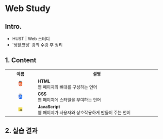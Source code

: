 # Web Study

## Intro.
- HUST | Web 스터디
- '생활코딩' 강의 수강 후 정리

## 1. Content
<table>
  <tr>
    <th style="width: 20%;">이름</th>
    <th>설명</th>
  </tr>
  <tr>
    <td align="center">
      <img src="./img/html-logo.png" width="20%"/>
    </td>
    <td>
      <strong>HTML</strong><br>
      웹 페이지의 뼈대를 구성하는 언어
    </td>
  </tr>
  <tr>
    <td align="center">
      <img src="./img/css-logo.png" width="20%"/>
    </td>
    <td>
      <strong>CSS</strong><br>
      웹 페이지에 스타일을 부여하는 언어
    </td>
  </tr>
  <tr>
    <td align="center">
      <img src="./img/js-logo.png" width="15%"/>
    </td>
    <td>
      <strong>JavaScript</strong><br>
      웹 페이지가 사용자와 상호작용하게 만들어 주는 언어
    </td>
  </tr>
</table>


## 2. 실습 결과
